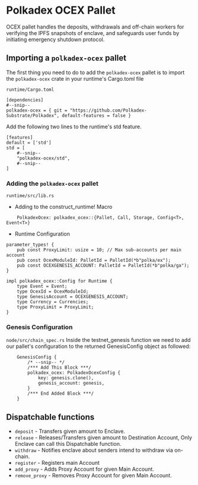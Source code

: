 # Polkadex OCEX Pallet

OCEX pallet handles the deposits, withdrawals and off-chain workers for verifying the IPFS snapshots of enclave, and safeguards user funds by initiating emergency shutdown protocol.

## Importing a `polkadex-ocex` pallet

The first thing you need to do to add the `polkadex-ocex` pallet is to import the `polkadex-ocex` crate in your runtime's Cargo.toml file

`runtime/Cargo.toml`

```
[dependencies]
#--snip--
polkadex-ocex = { git = "https://github.com/Polkadex-Substrate/Polkadex", default-features = false }
```

Add the following two lines to the runtime's std feature.

```
[features]
default = ['std']
std = [
    #--snip--
    "polkadex-ocex/std",
    #--snip--
]
```

### Adding the `polkadex-ocex` pallet

`runtime/src/lib.rs`

- Adding to the construct_runtime! Macro

```
    PolkadexOcex: polkadex_ocex::{Pallet, Call, Storage, Config<T>, Event<T>}
```

- Runtime Configuration

```
parameter_types! {
    pub const ProxyLimit: usize = 10; // Max sub-accounts per main account
    pub const OcexModuleId: PalletId = PalletId(*b"polka/ex");
    pub const OCEXGENESIS_ACCOUNT: PalletId = PalletId(*b"polka/ga");
}

impl polkadex_ocex::Config for Runtime {
	type Event = Event;
	type OcexId = OcexModuleId;
	type GenesisAccount = OCEXGENESIS_ACCOUNT;
	type Currency = Currencies;
	type ProxyLimit = ProxyLimit;
}
```
### Genesis Configuration
`node/src/chain_spec.rs`
Inside the testnet_genesis function we need to add our pallet's configuration to the returned GenesisConfig object as followed:
```
    GenesisConfig {
        /* --snip-- */
        /*** Add This Block ***/
        polkadex_ocex: PolkadexOcexConfig {
            key: genesis.clone(),
            genesis_account: genesis,
        }
        /*** End Added Block ***/
    }
```
## Dispatchable functions

- `deposit` - Transfers given amount to Enclave.
- `release` - Releases/Transfers given amount to Destination Account, Only Enclave can call this Dispatchable function.
- `withdraw` - Notifies enclave about senders intend to withdraw via on-chain.
- `register` - Registers main Account
- `add_proxy` - Adds Proxy Account for given Main Account.
- `remove_proxy` - Removes Proxy Account for given Main Account.




